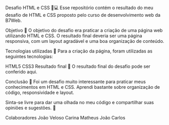 Desafio HTML e CSS 🎨💻
Esse repositório contém o resultado do meu desafio de HTML e CSS proposto pelo curso de desenvolvimento web da B7Web.

Objetivo 🎯
O objetivo do desafio era praticar a criação de uma página web utilizando HTML e CSS. O resultado final deveria ser uma página responsiva, com um layout agradável e uma boa organização de conteúdo.

Tecnologias utilizadas 🚀
Para a criação da página, foram utilizadas as seguintes tecnologias:

HTML5
CSS3
Resultado final 🌟
O resultado final do desafio pode ser conferido aqui.

Conclusão 🤔
Foi um desafio muito interessante para praticar meus conhecimentos em HTML e CSS. Aprendi bastante sobre organização de código, responsividade e layout.

Sinta-se livre para dar uma olhada no meu código e compartilhar suas opiniões e sugestões. 🤗

Colaboradores 
João Veloso
Carina
Matheus
João Carlos
